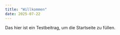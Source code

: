```yaml
---
title: "Willkommen"
date: 2025-07-22
---
```

Das hier ist ein Testbeitrag, um die Startseite zu füllen.